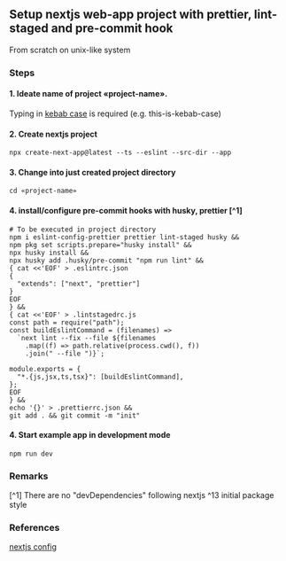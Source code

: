 ## Setup nextjs web-app project with prettier, lint-staged and pre-commit hook
From scratch on unix-like system

### Steps
#### 1. Ideate name of project «project-name».
Typing in [kebab case](https://en.wikipedia.org/wiki/Letter_case#Kebab_case) is required (e.g. this-is-kebab-case) 

#### 2. Create nextjs project
```
npx create-next-app@latest --ts --eslint --src-dir --app
```
#### 3. Change into just created project directory 
```
cd «project-name»
```
#### 4. install/configure pre-commit hooks with husky, prettier [^1]
```
# To be executed in project directory
npm i eslint-config-prettier prettier lint-staged husky && 
npm pkg set scripts.prepare="husky install" &&
npx husky install &&
npx husky add .husky/pre-commit "npm run lint" &&
{ cat <<'EOF' > .eslintrc.json 
{
  "extends": ["next", "prettier"]
}
EOF
} &&
{ cat <<'EOF' > .lintstagedrc.js
const path = require("path"); 
const buildEslintCommand = (filenames) => 
  `next lint --fix --file ${filenames 
    .map((f) => path.relative(process.cwd(), f)) 
    .join(" --file ")}`;

module.exports = { 
  "*.{js,jsx,ts,tsx}": [buildEslintCommand],
};
EOF
} &&
echo '{}' > .prettierrc.json &&
git add . && git commit -m "init" 
```

#### 4. Start example app in development mode 
```
npm run dev
```

### Remarks
[^1] There are no "devDependencies" following nextjs ^13 initial package style

### References
[nextjs config](https://nextjs.org/docs/app/building-your-application/configuring/eslint#usage-with-other-tools)